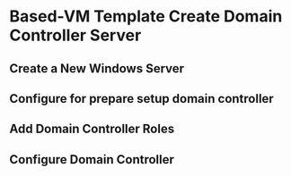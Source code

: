 # Based-VM Template Create Domain Controller Server
## Create a New Windows Server

## Configure for prepare setup domain controller

## Add Domain Controller Roles

## Configure Domain Controller
